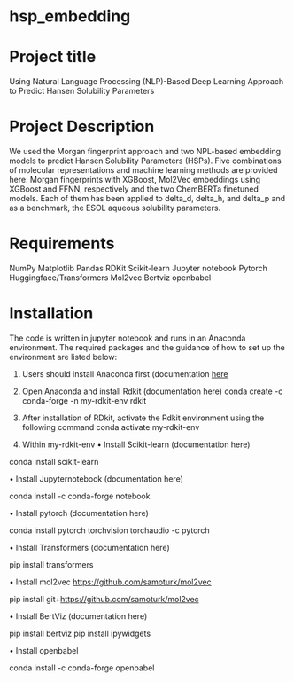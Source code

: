 # hsp_embedding
# Project title
Using Natural Language Processing (NLP)-Based Deep Learning Approach to Predict Hansen Solubility Parameters  

# Project Description
We used the Morgan fingerprint approach and two NPL-based embedding models to predict Hansen Solubility Parameters (HSPs). Five combinations of molecular representations and machine learning methods are provided here: Morgan fingerprints with XGBoost, Mol2Vec embeddings using XGBoost and FFNN, respectively and the two ChemBERTa finetuned models. Each of them has been applied to delta_d, delta_h, and delta_p and as a benchmark, the ESOL aqueous solubility parameters. 

# Requirements
NumPy
Matplotlib
Pandas
RDKit
Scikit-learn
Jupyter notebook
Pytorch
Huggingface/Transformers
Mol2vec
Bertviz
openbabel

# Installation
The code is written in jupyter notebook and runs in an Anaconda environment. The required packages and the guidance of how to set up the environment are listed below:

1. Users should install Anaconda first (documentation [here](https://conda.io/projects/conda/en/latest/user-guide/install/index.html)
2. Open Anaconda and install Rdkit (documentation here) 
conda create -c conda-forge -n my-rdkit-env rdkit 

3. After installation of RDkit, activate the Rdkit environment using the following command
conda activate my-rdkit-env 

4. Within my-rdkit-env
•	Install Scikit-learn (documentation here) 

conda install scikit-learn  

•	Install Jupyternotebook (documentation here) 

conda install -c conda-forge notebook  

•	Install pytorch (documentation here) 

conda install pytorch torchvision torchaudio -c pytorch

•	Install Transformers (documentation here) 

pip install transformers

•	Install mol2vec https://github.com/samoturk/mol2vec

pip install git+https://github.com/samoturk/mol2vec

•	Install BertViz (documentation here) 

pip install bertviz
pip install ipywidgets

•	Install openbabel

conda install -c conda-forge openbabel
